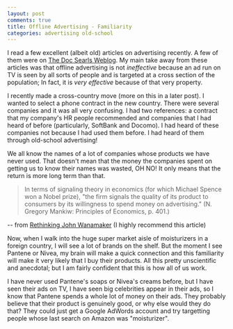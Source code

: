 ```yaml
---
layout: post
comments: true
title: Offline Advertising - Familiarity
categories: advertising old-school
---
```


I read a few excellent (albeit old) articles on advertising recently. A few of
them were on [The Doc Searls Weblog][1]. My main take away from these articles
was that offline advertising is not _ineffective_ because an ad run on TV is
seen by all sorts of people and is targeted at a cross section of the
population; In fact, it is _very effective_ because of that very property.

I recently made a cross-country move (more on this in a later post). I wanted to
select a phone contract in the new country. There were several companies and it
was all very confusing. I had two references: a contract that my company's HR
people recommended and companies that I had heard of before (particularly,
SoftBank and Docomo). I had heard of these companies not because I had used them
before. I had heard of them through old-school advertising!

We all know the names of a lot of companies whose products we have never used.
That doesn't mean that the money the companies spent on getting us to know their
names was wasted, OH NO! It only means that the return is more long term than
that.

> In terms of signaling theory in economics (for which Michael Spence won a
> Nobel prize), "the firm signals the quality of its product to consumers by its
> willingness to spend money on advertising." (N. Gregory Mankiw: Principles of
> Economics, p. 401.)

-- from [Rethinking John Wanamaker][2] (I highly recommend this article)

Now, when I walk into the huge super market aisle of moisturizers in a foreign
country, I will see a lot of brands on the shelf. But the moment I see Pantene
or Nivea, my brain will make a quick connection and this familiarity will make
it very likely that I buy their products. All this pretty unscientific and
anecdotal; but I am fairly confident that this is how all of us work.

I have never used Pantene's soaps or Nivea's creams before, but I have seen
their ads on TV, I have seen big celebrities appear in their ads, so I know that
Pantene spends a whole lot of money on their ads. They probably believe that
their product is genuinely good, or why else would they do that? They could just
get a Google AdWords account and try targetting people whose last search on
Amazon was "moisturizer".


[1]: https://blogs.harvard.edu/doc/
[2]: https://blogs.harvard.edu/doc/2016/01/18/rethinking-john-wanamaker/

